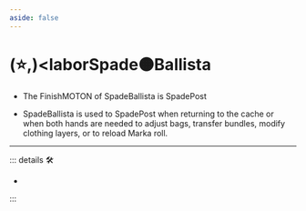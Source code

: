 ```yaml
---
aside: false
---
```

# (⭐,)<laborSpade</labor>🟠<motor>Ballista</motor>

- The FinishMOTON of SpadeBallista is SpadePost

- SpadeBallista is used to SpadePost when returning to the cache or when both hands are needed to adjust bags, transfer bundles, modify clothing layers, or to reload Marka roll.

---

<!-- =================================================== -->
<!-- =================================================== -->
<!-- =================================================== -->
<!-- =================================================== -->
<!-- =================================================== -->
::: details 🛠

-

:::
